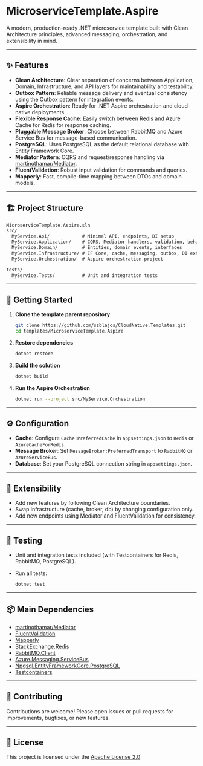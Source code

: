 # MicroserviceTemplate.Aspire

A modern, production-ready .NET microservice template built with Clean Architecture principles, advanced messaging, orchestration, and extensibility in mind.

---

## ✨ Features

- **Clean Architecture**: Clear separation of concerns between Application, Domain, Infrastructure, and API layers for maintainability and testability.
- **Outbox Pattern**: Reliable message delivery and eventual consistency using the Outbox pattern for integration events.
- **Aspire Orchestration**: Ready for .NET Aspire orchestration and cloud-native deployments.
- **Flexible Response Cache**: Easily switch between Redis and Azure Cache for Redis for response caching.
- **Pluggable Message Broker**: Choose between RabbitMQ and Azure Service Bus for message-based communication.
- **PostgreSQL**: Uses PostgreSQL as the default relational database with Entity Framework Core.
- **Mediator Pattern**: CQRS and request/response handling via [martinothamar/Mediator](https://github.com/martinothamar/Mediator).
- **FluentValidation**: Robust input validation for commands and queries.
- **Mapperly**: Fast, compile-time mapping between DTOs and domain models.

---

## 🏗️ Project Structure

``` txt
MicroserviceTemplate.Aspire.sln
src/
  MyService.Api/            # Minimal API, endpoints, DI setup
  MyService.Application/    # CQRS, Mediator handlers, validation, behaviors
  MyService.Domain/         # Entities, domain events, interfaces
  MyService.Infrastructure/ # EF Core, cache, messaging, outbox, DI extensions
  MyService.Orchestration/  # Aspire orchestration project

tests/
  MyService.Tests/          # Unit and integration tests
```

---

## 🚀 Getting Started

1. **Clone the template parent repository**

    ```sh
    git clone https://github.com/szblajos/CloudNative.Templates.git
    cd templates/MicroserviceTemplate.Aspire
    ```

2. **Restore dependencies**

    ```sh
    dotnet restore
    ```

3. **Build the solution**

    ```sh
    dotnet build
    ```

4. **Run the Aspire Orchestration**

    ```sh
    dotnet run --project src/MyService.Orchestration
    ```

---

## ⚙️ Configuration

- **Cache**: Configure `Cache:PreferredCache` in `appsettings.json` to `Redis` or `AzureCacheForRedis`.
- **Message Broker**: Set `MessageBroker:PreferredTransport` to `RabbitMQ` or `AzureServiceBus`.
- **Database**: Set your PostgreSQL connection string in `appsettings.json`.

---

## 🧩 Extensibility

- Add new features by following Clean Architecture boundaries.
- Swap infrastructure (cache, broker, db) by changing configuration only.
- Add new endpoints using Mediator and FluentValidation for consistency.

---

## 🧪 Testing

- Unit and integration tests included (with Testcontainers for Redis, RabbitMQ, PostgreSQL).
- Run all tests:

  ```sh
  dotnet test
  ```

---

## 📦 Main Dependencies

- [martinothamar/Mediator](https://github.com/martinothamar/Mediator)
- [FluentValidation](https://fluentvalidation.net/)
- [Mapperly](https://mapperly.riok.app/)
- [StackExchange.Redis](https://stackexchange.github.io/StackExchange.Redis/)
- [RabbitMQ.Client](https://www.rabbitmq.com/dotnet-api-guide.html)
- [Azure.Messaging.ServiceBus](https://learn.microsoft.com/en-us/azure/service-bus-messaging/)
- [Npgsql.EntityFrameworkCore.PostgreSQL](https://www.npgsql.org/efcore/index.html)
- [Testcontainers](https://dotnet.testcontainers.org/)

---

## 🤝 Contributing

Contributions are welcome! Please open issues or pull requests for improvements, bugfixes, or new features.

---

## 📄 License

This project is licensed under the [Apache License 2.0](https://www.apache.org/licenses/LICENSE-2.0.html)
